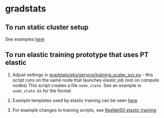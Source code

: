 # gradstats

## To run static cluster setup

See examples [here](./eks/yaml/p3/static/32)

## To run elastic training prototype that uses PT elastic

1. Adjust settings in [gradstats/eks/service/training_scaler_svc.py](./eks/service/training_scaler_svc.py) - this script runs on the same node that launches elastic job (not on compute nodes)
   This script creates a file `node_state`. See an example in `node_state.bk` for the format

2. Example templates used by elastic training can be seen [here](./eks/yaml/g4/resnet50/elastic/)

3. For example changes to training scripts, see [ResNet50 elastic training](./resnet50/imagenet/trainer_ddp_amp_elastic.py)
